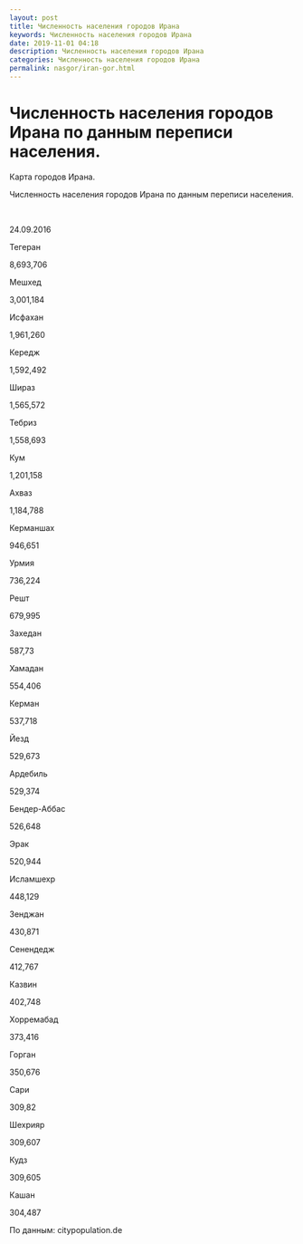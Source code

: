 ```yaml
---
layout: post
title: Численность населения городов Ирана
keywords: Численность населения городов Ирана
date: 2019-11-01 04:18
description: Численность населения городов Ирана
categories: Численность населения городов Ирана
permalink: nasgor/iran-gor.html
---
```


# Численность населения городов Ирана по данным переписи населения.



Карта городов Ирана.


Численность населения городов Ирана по данным переписи населения.








 


24.09.2016






Тегеран


8,693,706






Мешхед


3,001,184






Исфахан


1,961,260






Кередж


1,592,492






Шираз


1,565,572






Тебриз


1,558,693






Кум


1,201,158






Ахваз


1,184,788






Керманшах


946,651






Урмия


736,224






Решт


679,995






Захедан


587,73






Хамадан


554,406






Керман 


537,718






Йезд


529,673






Ардебиль


529,374






Бендер-Аббас


526,648






Эрак


520,944






Исламшехр


448,129






Зенджан


430,871






Сенендедж


412,767






Казвин


402,748






Хорремабад


373,416






Горган


350,676






Сари


309,82






Шехрияр


309,607






Кудз


309,605






Кашан


304,487









По данным: citypopulation.de


			
